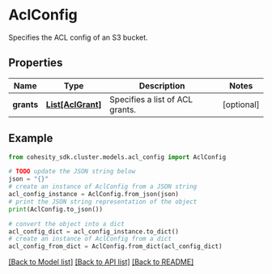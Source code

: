 # AclConfig

Specifies the ACL config of an S3 bucket.

## Properties

Name | Type | Description | Notes
------------ | ------------- | ------------- | -------------
**grants** | [**List[AclGrant]**](AclGrant.md) | Specifies a list of ACL grants. | [optional] 

## Example

```python
from cohesity_sdk.cluster.models.acl_config import AclConfig

# TODO update the JSON string below
json = "{}"
# create an instance of AclConfig from a JSON string
acl_config_instance = AclConfig.from_json(json)
# print the JSON string representation of the object
print(AclConfig.to_json())

# convert the object into a dict
acl_config_dict = acl_config_instance.to_dict()
# create an instance of AclConfig from a dict
acl_config_from_dict = AclConfig.from_dict(acl_config_dict)
```
[[Back to Model list]](../README.md#documentation-for-models) [[Back to API list]](../README.md#documentation-for-api-endpoints) [[Back to README]](../README.md)


